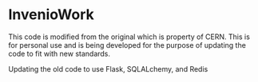 InvenioWork
===========

This code is modified from the original which is property of CERN.  This is for personal use and is being developed for the purpose of updating the code to fit with new standards.

Updating the old code to use Flask, SQLALchemy, and Redis
